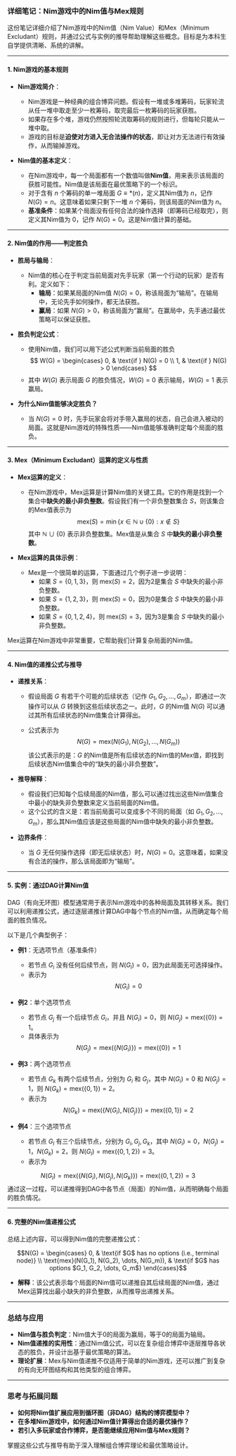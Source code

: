### 详细笔记：Nim游戏中的Nim值与Mex规则

这份笔记详细介绍了Nim游戏中的Nim值（Nim Value）和Mex（Minimum Excludant）规则，并通过公式与实例的推导帮助理解这些概念。目标是为本科生自学提供清晰、系统的讲解。

---

#### 1. Nim游戏的基本规则

- **Nim游戏简介**：
  - Nim游戏是一种经典的组合博弈问题。假设有一堆或多堆筹码，玩家轮流从任一堆中取走至少一枚筹码，取完最后一枚筹码的玩家获胜。
  - 如果存在多个堆，游戏仍然按照轮流取筹码的规则进行，但每轮只能从一堆中取。
  - 游戏的目标是**迫使对方进入无合法操作的状态**，即让对方无法进行有效操作，从而输掉游戏。

- **Nim值的基本定义**：
  - 在Nim游戏中，每一个局面都有一个数值叫做**Nim值**，用来表示该局面的获胜可能性。Nim值是该局面在最优策略下的一个标识。
  - 对于含有 $n$ 个筹码的单一堆局面 $G \equiv *(n)$，定义其Nim值为 $n$，记作 $N(G) = n$。这意味着如果只剩下一堆 $n$ 个筹码，则该局面的Nim值为 $n$。
  - **基准条件**：如果某个局面没有任何合法的操作选择（即筹码已经取完），则定义其Nim值为 $0$，记作 $N(G) = 0$。这是Nim值计算的基础。

---

#### 2. Nim值的作用——判定胜负

- **胜局与输局**：
  - Nim值的核心在于判定当前局面对先手玩家（第一个行动的玩家）是否有利。定义如下：
    - **输局**：如果某局面的Nim值 $N(G) = 0$，称该局面为“输局”。在输局中，无论先手如何操作，都无法获胜。
    - **赢局**：如果 $N(G) > 0$，称该局面为“赢局”。在赢局中，先手通过最优策略可以保证获胜。

- **胜负判定公式**：
  - 使用Nim值，我们可以用下述公式判断当前局面的胜负
    $$
    W(G) = 
    \begin{cases}
        0, & \text{if } N(G) = 0 \\
        1, & \text{if } N(G) > 0
    \end{cases}
    $$
  - 其中 $W(G)$ 表示局面 $G$ 的胜负情况，$W(G) = 0$ 表示输局，$W(G) = 1$ 表示赢局。

- **为什么Nim值能够决定胜负？**
  - 当 $N(G) = 0$ 时，先手玩家会将对手带入赢局的状态，自己会进入被动的局面。这就是Nim游戏的特殊性质——Nim值能够准确判定每个局面的胜负。

---

#### 3. Mex（Minimum Excludant）运算的定义与性质

- **Mex运算的定义**：
  - 在Nim游戏中，Mex运算是计算Nim值的关键工具。它的作用是找到一个集合中**缺失的最小非负整数**。假设我们有一个非负整数集合 $S$，则该集合的Mex值表示为
    $$
    \text{mex}(S) = \min \{ x \in \mathbb{N} \cup \{0\} : x \notin S \}
    $$
    其中 $\mathbb{N} \cup \{0\}$ 表示非负整数集。Mex值是从集合 $S$ 中**缺失的最小非负整数**。

- **Mex运算的具体示例**：
  - Mex是一个很简单的运算，下面通过几个例子进一步说明：
    - 如果 $S = \{0, 1, 3\}$，则 $\text{mex}(S) = 2$，因为2是集合 $S$ 中缺失的最小非负整数。
    - 如果 $S = \{1, 2, 3\}$，则 $\text{mex}(S) = 0$，因为0是集合 $S$ 中缺失的最小非负整数。
    - 如果 $S = \{0, 1, 2, 4\}$，则 $\text{mex}(S) = 3$，因为3是集合 $S$ 中缺失的最小非负整数。

Mex运算在Nim游戏中非常重要，它帮助我们计算复杂局面的Nim值。

---

#### 4. Nim值的递推公式与推导

- **递推关系**：
  - 假设局面 $G$ 有若干个可能的后续状态（记作 $G_1, G_2, \dots, G_m$），即通过一次操作可以从 $G$ 转换到这些后续状态之一。此时，$G$ 的Nim值 $N(G)$ 可以通过其所有后续状态的Nim值集合计算得出。
  
  - 公式表示为
    $$
    N(G) = \text{mex}(N(G_1), N(G_2), \dots, N(G_m))
    $$
    该公式表示的是：$G$ 的Nim值是所有后续状态的Nim值的Mex值，即找到后续状态Nim值集合中的“缺失的最小非负整数”。

- **推导解释**：
  - 假设我们已知每个后续局面的Nim值，那么可以通过找出这些Nim值集合中最小的缺失非负整数来定义当前局面的Nim值。
  - 这个公式的含义是：若当前局面可以变成多个不同的局面（如 $G_1, G_2, \dots, G_m$），那么其Nim值应该是这些局面的Nim值中缺失的最小非负整数。
  
- **边界条件**：
  - 当 $G$ 无任何操作选择（即无后续状态）时，$N(G) = 0$。这意味着，如果没有合法的操作，那么该局面即为“输局”。

---

#### 5. 实例：通过DAG计算Nim值

DAG（有向无环图）模型通常用于表示Nim游戏中的各种局面及其转移关系。我们可以利用递推公式，通过逐层递推计算DAG中每个节点的Nim值，从而确定每个局面的胜负情况。

以下是几个典型例子：

- **例1**：无选项节点（基准条件）
  - 若节点 $G_i$ 没有任何后续节点，则 $N(G_i) = 0$，因为此局面无可选择操作。
  - 表示为
    $$
    N(G_i) = 0
    $$

- **例2**：单个选项节点
  - 若节点 $G_j$ 有一个后续节点 $G_i$，并且 $N(G_i) = 0$，则 $N(G_j) = \text{mex}(\{0\}) = 1$。
  - 具体表示为
    $$
    N(G_j) = \text{mex}( \{ N(G_i) \} ) = \text{mex}(\{0\}) = 1
    $$

- **例3**：两个选项节点
  - 若节点 $G_k$ 有两个后续节点，分别为 $G_i$ 和 $G_j$，其中 $N(G_i) = 0$ 和 $N(G_j) = 1$，则 $N(G_k) = \text{mex}(\{0, 1\}) = 2$。
  - 表示为
    $$
    N(G_k) = \text{mex}( \{ N(G_i), N(G_j) \} ) = \text{mex}(\{0, 1\}) = 2
    $$

- **例4**：三个选项节点
  
  - 若节点 $G_l$ 有三个后续节点，分别为 $G_i, G_j, G_k$，其中 $N(G_i) = 0$，$N(G_j) = 1$，$N(G_k) = 2$，则 $N(G_l) = \text{mex}(\{0, 1, 2\}) = 3$。
  - 表示为
    
  

$$
N(G_l) = \text{mex}( \{ N(G_i), N(G_j), N(G_k) \} ) = \text{mex}(\{0, 1, 2\}) = 3
$$
通过这一过程，可以递推得到DAG中各节点（局面）的Nim值，从而明确每个局面的胜负情况。

---

#### 6. 完整的Nim值递推公式

总结上述内容，可以得到Nim值的完整递推公式：

$$N(G) = 
\begin{cases}
    0, & \text{if $G$ has no options (i.e., terminal node)} \\
    \text{mex}(N(G_1), N(G_2), \dots, N(G_m)), & \text{if $G$ has options $G_1, G_2, \dots, G_m$}
\end{cases}$$

- **解释**：该公式表示每个局面的Nim值可以递推自其后续局面的Nim值，通过Mex运算找出最小缺失的非负整数，从而推导出递推关系。

---

### 总结与应用

- **Nim值与胜负判定**：Nim值大于0的局面为赢局，等于0的局面为输局。
- **Nim值递推的实用性**：通过Nim值公式，可以在复杂组合博弈中逐层推导各状态的胜负，并设计出基于最优策略的算法。
- **理论扩展**：Mex与Nim值递推不仅适用于简单的Nim游戏，还可以推广到复杂的有向无环图结构和其他类型的组合博弈。

---

### 思考与拓展问题

- **如何将Nim值扩展应用到循环图（非DAG）结构的博弈模型中？**
- **在多堆Nim游戏中，如何通过Nim值计算得出合适的最优操作？**
- **若引入多玩家或合作博弈，是否能继续应用Nim值与Mex规则？**

掌握这些公式与推导有助于深入理解组合博弈理论和最优策略设计。